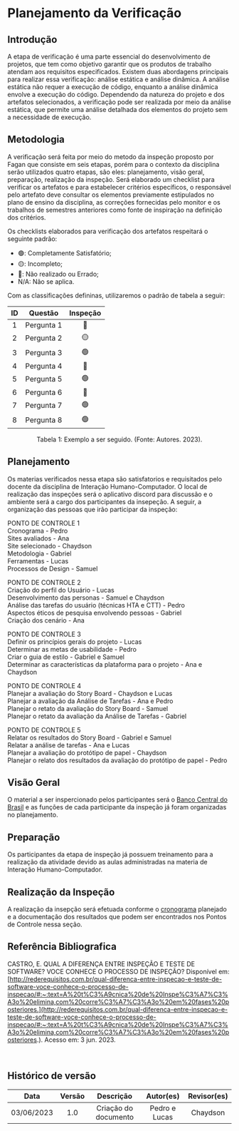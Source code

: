 # Planejamento da Verificação

## Introdução

A etapa de verificação é uma parte essencial do desenvolvimento de projetos, que tem como objetivo garantir que os produtos de trabalho atendam aos requisitos especificados. Existem duas abordagens principais para realizar essa verificação: análise estática e análise dinâmica. A análise estática não requer a execução de código, enquanto a análise dinâmica envolve a execução do código. Dependendo da natureza do projeto e dos artefatos selecionados, a verificação pode ser realizada por meio da análise estática, que permite uma análise detalhada dos elementos do projeto sem a necessidade de execução.

## Metodologia

A verificação será feita por meio do metodo da inspeção proposto por Fagan que consiste em seis etapas, porém para o contexto da disciplina serão utilizados quatro etapas, são eles: planejamento, visão geral, preparação, realização da inspeção. Será elaborado um checklist para verificar os artefatos e para estabelecer critérios específicos, o responsável pelo artefato deve consultar os elementos previamente estipulados no plano de ensino da disciplina, as correções fornecidas pelo monitor e os trabalhos de semestres anteriores como fonte de inspiração na definição dos critérios.

Os checklists elaborados para verificação dos artefatos respeitará o seguinte padrão:

* 🟢: Completamente Satisfatório;
* 🟡: Incompleto;
* 🔴: Não realizado ou Errado;
* N/A: Não se aplica.

Com as classificações defininas, utilizaremos o padrão de tabela a seguir:

<center>

| ID |  Questão  | Inspeção |
| :-: | :--------: | :--------: |
| 1 | Pergunta 1 |     🔴     |
| 2 | Pergunta 2 |     🟡     |
| 3 | Pergunta 3 |     🟢     |
| 4 | Pergunta 4 |     🔴     |
| 5 | Pergunta 5 |     🟢     |
| 6 | Pergunta 6 |     🔴     |
| 7 | Pergunta 7 |     🟢     |
| 8 | Pergunta 8 |     🟢     |

<div style="text-align: center">
    <p> Tabela 1: Exemplo a ser seguido. (Fonte: Autores. 2023).</p>
</div>

</center>

## Planejamento

Os materias verificados nessa etapa são satisfatorios e requisitados pelo docente da disciplina de Interação Humano-Computador. O local de realização das inspeções será o aplicativo discord para discussão e o ambiente será a cargo dos participantes da insepeção. A seguir, a organização das pessoas que irão participar da inspeção:

PONTO DE CONTROLE 1 <br/>
Cronograma - Pedro <br/>
Sites avaliados - Ana <br/>
Site selecionado - Chaydson <br/>
Metodologia - Gabriel <br/>
Ferramentas - Lucas <br/>
Processos de Design - Samuel <br/>

PONTO DE CONTROLE 2 <br/>
Criação do perfil do Usuário - Lucas <br/>
Desenvolvimento das personas - Samuel e Chaydson <br/>
Análise das tarefas do usuário (técnicas HTA e CTT) - Pedro <br/>
Aspectos éticos de pesquisa envolvendo pessoas - Gabriel <br/>
Criação dos cenário - Ana <br/>

PONTO DE CONTROLE 3 <br/>
Definir os princípios gerais do projeto - Lucas <br/>
Determinar as metas de usabilidade - Pedro <br/>
Criar o guia de estilo - Gabriel e Samuel <br/>
Determinar as características da plataforma para o projeto - Ana e Chaydson <br/>

PONTO DE CONTROLE 4 <br/>
Planejar a avaliação do Story Board - Chaydson e Lucas <br/>
Planejar a avaliação da Análise de Tarefas - Ana e Pedro <br/>
Planejar o retato da avaliação do Story Board - Samuel <br/>
Planejar o retato da avaliação da Análise de Tarefas - Gabriel <br/>

PONTO DE CONTROLE 5 <br/>
Relatar os resultados do Story Board - Gabriel e Samuel <br/>
Relatar a análise de tarefas - Ana e Lucas <br/>
Planejar a avaliação do protótipo de papel - Chaydson <br/>
Planejar o relato dos resultados da avaliação do protótipo de papel - Pedro <br/>

## Visão Geral

O material a ser inspercionado pelos participantes será o [Banco Central do Brasil](https://interacao-humano-computador.github.io/2023.1-BancoCentral/) e as funções de cada participante da inspeção já foram organizadas no planejamento.

## Preparação

Os participantes da etapa de inspeção já possuem treinamento para a realização da atividade devido as aulas administradas na materia de Interação Humano-Computador.

## Realização da Inspeção

A realização da insepção será efetuada conforme o [cronograma](../planejamento/cronogramaPlanejado.md) planejado e a documentação dos resultados que podem ser encontrados nos Pontos de Controle nessa seção.

## Referência Bibliografica

CASTRO, E. QUAL A DIFERENÇA ENTRE INSPEÇÃO E TESTE DE SOFTWARE? VOCE CONHECE O PROCESSO DE INSPEÇÃO? Disponível em: [http://rederequisitos.com.br/qual-diferenca-entre-inspecao-e-teste-de-software-voce-conhece-o-processo-de-inspecao/#:~:text=A%20t%C3%A9cnica%20de%20Inspe%C3%A7%C3%A3o%20elimina,com%20corre%C3%A7%C3%A3o%20em%20fases%20posteriores.](http://rederequisitos.com.br/qual-diferenca-entre-inspecao-e-teste-de-software-voce-conhece-o-processo-de-inspecao/#:~:text=A%20t%C3%A9cnica%20de%20Inspe%C3%A7%C3%A3o%20elimina,com%20corre%C3%A7%C3%A3o%20em%20fases%20posteriores.). Acesso em: 3 jun. 2023.

‌

## Histórico de versão

|    Data    | Versão |      Descrição      |   Autor(es)   | Revisor(es) |
| :--------: | :-----: | :--------------------: | :-----------: | :---------: |
| 03/06/2023 |   1.0   | Criação do documento | Pedro e Lucas |  Chaydson  |
